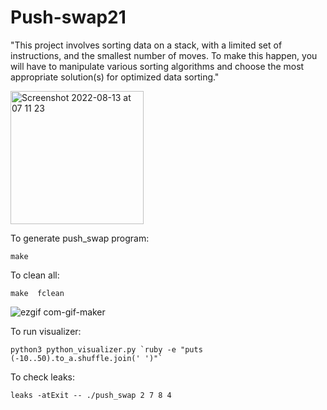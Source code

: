 # Push-swap21

"This project involves sorting data on a stack, with a limited set of instructions, and the smallest number of moves. To make this happen, you will have to manipulate various sorting algorithms and choose the most appropriate solution(s) for optimized data sorting."

<img width="213" alt="Screenshot 2022-08-13 at 07 11 23" src="https://user-images.githubusercontent.com/80685686/184467962-95ee6b00-4ea0-4f68-979c-896f1a3967eb.png">

To generate push_swap program:
```
make  
```
To clean all:
```
make  fclean
```
![ezgif com-gif-maker](https://user-images.githubusercontent.com/80685686/184468550-3433ce72-3dcd-47f0-a892-e728f9dd2f4e.gif)

To run visualizer:
```
python3 python_visualizer.py `ruby -e "puts (-10..50).to_a.shuffle.join(' ')"`
```

To check leaks: 
```
leaks -atExit -- ./push_swap 2 7 8 4    
```
